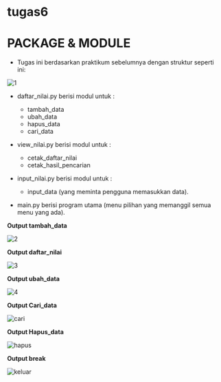 # tugas6
# PACKAGE & MODULE
* Tugas ini berdasarkan praktikum sebelumnya dengan struktur seperti ini:

![1](https://user-images.githubusercontent.com/57305570/72215783-72513c80-354a-11ea-90a4-4aae049bb182.png)

* daftar_nilai.py berisi modul untuk :

    * tambah_data
    * ubah_data
    * hapus_data
    * cari_data
* view_nilai.py berisi modul untuk :

    * cetak_daftar_nilai
    * cetak_hasil_pencarian
* input_nilai.py berisi modul untuk :

    * input_data (yang meminta pengguna memasukkan data).
* main.py berisi program utama (menu pilihan yang memanggil semua menu yang ada).

**Output tambah_data**

![2](https://user-images.githubusercontent.com/57305570/72215923-85650c00-354c-11ea-829a-0176b01e2057.png)

**Output daftar_nilai**

![3](https://user-images.githubusercontent.com/57305570/72215938-ceb55b80-354c-11ea-8667-40f3fd7d7797.png)

**Output ubah_data**

![4](https://user-images.githubusercontent.com/57305570/72215950-03291780-354d-11ea-8aef-ef84a68723e0.png)

**Output Cari_data**

![cari](https://user-images.githubusercontent.com/57305570/72215982-5ac78300-354d-11ea-9387-45edd6616389.png)

**Output Hapus_data**

![hapus](https://user-images.githubusercontent.com/57305570/72215997-8cd8e500-354d-11ea-8dda-1684200cac41.png)

**Output break**

![keluar](https://user-images.githubusercontent.com/57305570/72216020-e7724100-354d-11ea-9be9-d9e5e9dde0e7.png)

